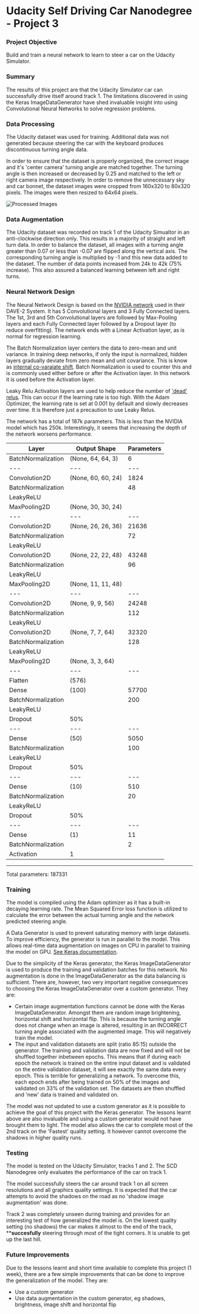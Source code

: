 # Udacity Self Driving Car Nanodegree - Project 3



### Project Objective
Build and train a neural network to learn to steer a car on the Udacity Simulator.


### Summary
The results of this project are that the Udacity Simulator car can successfully drive itself around track 1. The limitations discovered in using the Keras ImageDataGenerator have shed invaluable insight into using Convolutional Neural Networks to solve regression problems.


### Data Processing
The Udacity dataset was used for training. Additional data was not generated because steering the car with the keyboard produces discontinuous turning angle data. 

In order to ensure that the dataset is properly organized, the correct image and it's 'center camera' turning angle are matched together. The turning angle is then increased or decreased by 0.25 and matched to the left or right camera image respectively. In order to remove the unnecessary sky and car bonnet, the dataset images were cropped from 160x320 to 80x320 pixels. The images were then resized to 64x64 pixels. 

![Processed Images](https://cloud.githubusercontent.com/assets/22233694/22588429/74891b4c-ea0e-11e6-8ba8-e79e66e3f6ba.jpg "Processed Images")


### Data Augmentation
The Udacity dataset was recorded on track 1 of the Udacity Simualtor in an anti-clockwise direction only. This results in a majority of straight and left turn data. In order to balance the dataset, all images with a turning angle greater than 0.07 or less than -0.07 are flipped along the vertical axis. The corresponding turning angle is multiplied by -1 and this new data added to the dataset. The number of data points increased from 24k to 42k (75% increase). This also assured a balanced learning between left and right turns.


### Neural Network Design
The Neural Network Design is based on the [NVIDIA network](http://images.nvidia.com/content/tegra/automotive/images/2016/solutions/pdf/end-to-end-dl-using-px.pdf) used in their DAVE-2 System. It has 5 Convolutional layers and 3 Fully Connected layers. The 1st, 3rd and 5th Convolutional layers are followed by Max-Pooling layers and each Fully Connected layer followed by a Dropout layer (to reduce overfitting). The network ends with a Linear Activation layer, as is normal for regression learning.

The Batch Normalization layer centers the data to zero-mean and unit variance. In training deep networks, if only the input is normalized, hidden layers gradually deviate from zero mean and unit covariance. This is know as [internal co-varaiate shift](http://jmlr.org/proceedings/papers/v37/ioffe15.pdf). Batch Normalization is used to counter this and is commonly used either before or after the Activation layer. In this network it is used before the Activation layer.

Leaky Relu Activation layers are used to help reduce the number of ['dead' relus](http://www.kdnuggets.com/2016/03/must-know-tips-deep-learning-part-2.html). This can occur if the learning rate is too high. With the Adam Optimizer, the learning rate is set at 0.001 by default and slowly decreases over time. It is therefore just a precaution to use Leaky Relus.

The network has a total of 187k parameters. This is less than the NVIDIA model which has 250k. Interestingly, it seems that increasing the depth of the network worsens performance.


| Layer | Output Shape | Parameters |
| ----- | ------------ | ---------- |
| BatchNormalization | (None, 64, 64, 3) | 6 |
| --- | --- | --- |
| Convolution2D | (None, 60, 60, 24) | 1824 |
| BatchNormalization | | 48 |
| LeakyReLU | | |
| MaxPooling2D | (None, 30, 30, 24) | |
| --- | --- | --- |
| Convolution2D | (None, 26, 26, 36) | 21636 |
| BatchNormalization | | 72 |
| LeakyReLU | | |
| Convolution2D | (None, 22, 22, 48) | 43248|
| BatchNormalization | | 96 |
| LeakyReLU | | |
| MaxPooling2D | (None, 11, 11, 48) | |
| --- | --- | --- |
| Convolution2D | (None, 9, 9, 56) | 24248 |
| BatchNormalization | | 112 |
| LeakyReLU | | |
| Convolution2D | (None, 7, 7, 64) | 32320 |
| BatchNormalization | | 128 |
| LeakyReLU | | |
| MaxPooling2D | (None, 3, 3, 64) | |
| --- | --- | --- |
| Flatten | (576) | |
| Dense | (100) | 57700 |
| BatchNormalization | | 200 |
| LeakyReLU | | |
| Dropout | 50% | |
| --- | --- | --- |
| Dense | (50) | 5050 |
| BatchNormalization | | 100 |
| LeakyReLU | | |
| Dropout | 50% | |
| --- | --- | --- |
| Dense | (10) | 510 |
| BatchNormalization | | 20 |
| LeakyReLU | | |
| Dropout | 50% | |
| --- | --- | --- |
| Dense | (1) | 11 |
| BatchNormalization | | 2 |
| Activation | 1 |  |
____________________________________________________________________________________________________
Total parameters: 187331


### Training
The model is compiled using the Adam optimizer as it has a built-in decaying learning rate. The Mean Squared Error loss function is utilized to calculate the error between the actual turning angle and the network predicted steering angle.

A Data Generator is used to prevent saturating memory with large datasets. To improve efficiency, the generator is run in parallel to the model. This allows real-time data augmentation on images on CPU in parallel to training the model on GPU. [See Keras documentation](https://keras.io/models/sequential/). 

Due to the simplicity of the Keras generator, the Keras ImageDataGenerator is used to produce the training and validation batches for this network. No augmentation is done in the ImageDataGenerator as the data balancing is sufficient. There are, however, two very important negative consequences to choosing the Keras ImageDataGenerator over a custom generator. They are:

- Certain image augmentation functions cannot be done with the Keras ImageDataGenerator. Amongst them are random image brightening, horizontal shift and horizontal flip. This is because the turning angle does not change when an image is altered, resulting in an INCORRECT turning angle associated with the augmented image. This will negatively train the model.
- The input and validation datasets are split (ratio 85:15) outside the generator. The training and validation data are now fixed and will not be shuffled together inbetween epochs. This means that if during each epoch the network is trained on the entire input dataset and is validated on the entire validation dataset, it will see exactly the same data every epoch. This is terrible for generalizing a network. To overcome this, each epoch ends after being trained on 50% of the images and validated on 33% of the validation set. The datasets are then shuffled and 'new' data is trained and validated on.

The model was not updated to use a custom generator as it is possible to achieve the goal of this project with the Keras generator. The lessons learnt above are also invaluable and using a custom generator would not have brought them to light. The model also allows the car to complete most of the 2nd track on the 'Fastest' quality setting. It however cannot overcome the shadows in higher quality runs. 


### Testing
The model is tested on the Udacity Simulator, tracks 1 and 2. The SCD Nanodegree only evaluates the performance of the car on track 1. 

The model successfully steers the car around track 1 on all screen resolutions and all graphics quality settings. It is expected that the car attempts to avoid the shadows on the road as no 'shadow image augmentation' was done.

Track 2 was completely unseen during training and provides for an interesting test of how generalized the model is. On the lowest quality setting (no shadows) the car makes it almost to the end of the track, **************succesfully************ steering through most of the tight corners. It is unable to get up the last hill.


### Future Improvements
Due to the lessons learnt and short time available to complete this project (1 week), there are a few simple improvements that can be done to improve the generalization of the model. They are:
- Use a custom generator
- Use data augmentation in the custom generator, eg shadows, brightness, image shift and horizontal flip
